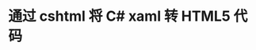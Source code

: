 # 通过 cshtml 将 C# xaml 转 HTML5 代码

<!--more-->
<!-- CreateTime:2019/6/26 9:27:26 -->

<!-- csdn -->

<!-- 不发布 -->